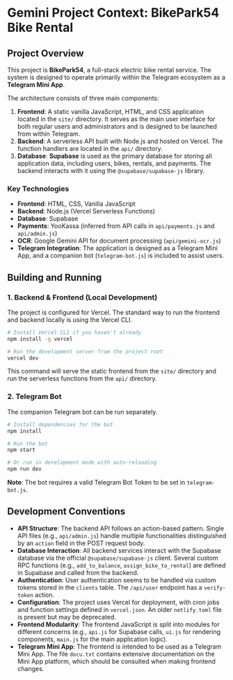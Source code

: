 # Gemini Project Context: BikePark54 Bike Rental

## Project Overview

This project is **BikePark54**, a full-stack electric bike rental service. The system is designed to operate primarily within the Telegram ecosystem as a **Telegram Mini App**.

The architecture consists of three main components:
1.  **Frontend**: A static vanilla JavaScript, HTML, and CSS application located in the `site/` directory. It serves as the main user interface for both regular users and administrators and is designed to be launched from within Telegram.
2.  **Backend**: A serverless API built with Node.js and hosted on Vercel. The function handlers are located in the `api/` directory.
3.  **Database**: **Supabase** is used as the primary database for storing all application data, including users, bikes, rentals, and payments. The backend interacts with it using the `@supabase/supabase-js` library.

### Key Technologies
- **Frontend**: HTML, CSS, Vanilla JavaScript
- **Backend**: Node.js (Vercel Serverless Functions)
- **Database**: Supabase
- **Payments**: YooKassa (inferred from API calls in `api/payments.js` and `api/admin.js`)
- **OCR**: Google Gemini API for document processing (`api/gemini-ocr.js`)
- **Telegram Integration**: The application is designed as a Telegram Mini App, and a companion bot (`telegram-bot.js`) is included to assist users.

## Building and Running

### 1. Backend & Frontend (Local Development)

The project is configured for Vercel. The standard way to run the frontend and backend locally is using the Vercel CLI.

```bash
# Install Vercel CLI if you haven't already
npm install -g vercel

# Run the development server from the project root
vercel dev
```
This command will serve the static frontend from the `site/` directory and run the serverless functions from the `api/` directory.

### 2. Telegram Bot

The companion Telegram bot can be run separately.

```bash
# Install dependencies for the bot
npm install

# Run the bot
npm start

# Or run in development mode with auto-reloading
npm run dev
```

**Note**: The bot requires a valid Telegram Bot Token to be set in `telegram-bot.js`.

## Development Conventions

*   **API Structure**: The backend API follows an action-based pattern. Single API files (e.g., `api/admin.js`) handle multiple functionalities distinguished by an `action` field in the POST request body.
*   **Database Interaction**: All backend services interact with the Supabase database via the official `@supabase/supabase-js` client. Several custom RPC functions (e.g., `add_to_balance`, `assign_bike_to_rental`) are defined in Supabase and called from the backend.
*   **Authentication**: User authentication seems to be handled via custom tokens stored in the `clients` table. The `/api/user` endpoint has a `verify-token` action.
*   **Configuration**: The project uses Vercel for deployment, with cron jobs and function settings defined in `vercel.json`. An older `netlify.toml` file is present but may be deprecated.
*   **Frontend Modularity**: The frontend JavaScript is split into modules for different concerns (e.g., `api.js` for Supabase calls, `ui.js` for rendering components, `main.js` for the main application logic).
*   **Telegram Mini App**: The frontend is intended to be used as a Telegram Mini App. The file `docu.txt` contains extensive documentation on the Mini App platform, which should be consulted when making frontend changes.
